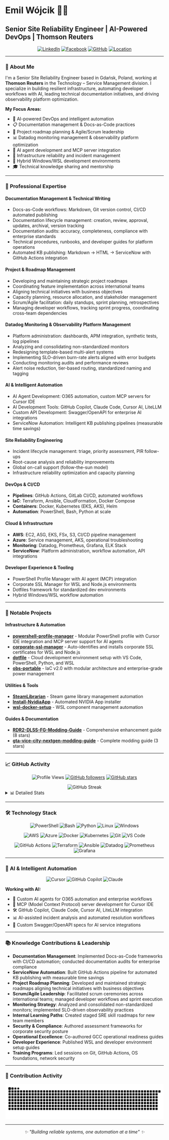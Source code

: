 # Emil Wójcik 👨‍💻

## Senior Site Reliability Engineer | AI-Powered DevOps | Thomson Reuters

<div align="center">

[![LinkedIn](https://img.shields.io/badge/LinkedIn-0077B5?style=for-the-badge&logo=linkedin&logoColor=white)](https://www.linkedin.com/in/emilwojcik/)
[![Facebook](https://img.shields.io/badge/Facebook-1877F2?style=for-the-badge&logo=facebook&logoColor=white)](https://www.facebook.com/emilwojcik93)
[![GitHub](https://img.shields.io/badge/GitHub-100000?style=for-the-badge&logo=github&logoColor=white)](https://github.com/emilwojcik93)
[![Location](https://img.shields.io/badge/Gdańsk-Poland-red?style=for-the-badge&logo=googlemaps&logoColor=white)](https://maps.google.com/?q=Gdansk,Poland)

</div>

---

### 🎯 **About Me**

I'm a Senior Site Reliability Engineer based in Gdańsk, Poland, working at **Thomson Reuters** in the Technology – Service Management division. I specialize in building resilient infrastructure, automating developer workflows with AI, leading technical documentation initiatives, and driving observability platform optimization.

**My Focus Areas:**
- 🚀 AI-powered DevOps and intelligent automation
- 📋 Documentation management & Docs-as-Code practices
- 🎯 Project roadmap planning & Agile/Scrum leadership
- 📊 Datadog monitoring management & observability platform optimization
- 🤖 AI agent development and MCP server integration
- 🔧 Infrastructure reliability and incident management
- 🐧 Hybrid Windows/WSL development environments
- 🎓 Technical knowledge sharing and mentorship

---

### 💼 **Professional Expertise**

#### **Documentation Management & Technical Writing**
- Docs-as-Code workflows: Markdown, Git version control, CI/CD automated publishing
- Documentation lifecycle management: creation, review, approval, updates, archival, version tracking
- Documentation audits: accuracy, completeness, compliance with enterprise standards
- Technical procedures, runbooks, and developer guides for platform operations
- Automated KB publishing: Markdown → HTML → ServiceNow with GitHub Actions integration

#### **Project & Roadmap Management**
- Developing and maintaining strategic project roadmaps
- Coordinating feature implementation across international teams
- Aligning technical initiatives with business objectives
- Capacity planning, resource allocation, and stakeholder management
- Scrum/Agile facilitation: daily standups, sprint planning, retrospectives
- Managing developer workflows, tracking sprint progress, coordinating cross-team dependencies

#### **Datadog Monitoring & Observability Platform Management**
- Platform administration: dashboards, APM integration, synthetic tests, log pipelines
- Analyzing and consolidating non-standardized monitors
- Redesigning template-based multi-alert systems
- Implementing SLO-driven burn-rate alerts aligned with error budgets
- Conducting monitoring audits and performance reviews
- Alert noise reduction, tier-based routing, standardized naming and tagging

#### **AI & Intelligent Automation**
- AI Agent Development: O365 automation, custom MCP servers for Cursor IDE
- AI Development Tools: GitHub Copilot, Claude Code, Cursor AI, LiteLLM
- Custom API Development: Swagger/OpenAPI for enterprise AI integrations
- ServiceNow Automation: Intelligent KB publishing pipelines (measurable time savings)

#### **Site Reliability Engineering**
- Incident lifecycle management: triage, priority assessment, PIR follow-ups
- Root-cause analysis and reliability improvements
- Global on-call support (follow-the-sun model)
- Infrastructure reliability optimization and capacity planning

#### **DevOps & CI/CD**
- **Pipelines**: GitHub Actions, GitLab CI/CD, automated workflows
- **IaC**: Terraform, Ansible, CloudFormation, Docker Compose
- **Containers**: Docker, Kubernetes (EKS, AKS), Helm
- **Automation**: PowerShell, Bash, Python at scale

#### **Cloud & Infrastructure**
- **AWS**: EC2, ASG, EKS, FSx, S3, CI/CD pipeline management
- **Azure**: Service management, AKS, operational troubleshooting
- **Monitoring**: Datadog, Prometheus, Grafana, ELK Stack
- **ServiceNow**: Platform administration, workflow automation, API integrations

#### **Developer Experience & Tooling**
- PowerShell Profile Manager with AI agent (MCP) integration
- Corporate SSL Manager for WSL and Node.js environments
- Dotfiles framework for standardized dev environments
- Hybrid Windows/WSL workflow automation

---

### 🔧 **Notable Projects**

#### **Infrastructure & Automation**
- **[powershell-profile-manager](https://github.com/emilwojcik93/powershell-profile-manager)** - Modular PowerShell profile with Cursor IDE integration and MCP server support for AI agents
- **[corporate-ssl-manager](https://github.com/emilwojcik93/corporate-ssl-manager)** - Auto-identifies and installs corporate SSL certificates for WSL and Node.js
- **[dotfile](https://github.com/emilwojcik93/dotfile)** - Cloud development environment setup with VS Code, PowerShell, Python, and WSL
- **[obs-portable](https://github.com/emilwojcik93/obs-portable)** - IaC v2.0 with modular architecture and enterprise-grade power management

#### **Utilities & Tools**
- **[SteamLibrarian](https://github.com/emilwojcik93/SteamLibrarian)** - Steam game library management automation
- **[Install-NvidiaApp](https://github.com/emilwojcik93/Install-NvidiaApp)** - Automated NVIDIA App installer
- **[wsl-docker-setup](https://github.com/emilwojcik93/wsl-docker-setup)** - WSL component management automation

#### **Guides & Documentation**
- **[RDR2-DLSS-FG-Modding-Guide](https://github.com/emilwojcik93/RDR2-DLSS-FG-Modding-Guide)** - Comprehensive enhancement guide (8 stars)
- **[gta-vice-city-nextgen-modding-guide](https://github.com/emilwojcik93/gta-vice-city-nextgen-modding-guide)** - Complete modding guide (3 stars)

---

### 📈 **GitHub Activity**

<div align="center">

![Profile Views](https://komarev.com/ghpvc/?username=emilwojcik93&color=blue&style=flat-square&label=Profile+Views)
[![GitHub followers](https://img.shields.io/github/followers/emilwojcik93?style=social)](https://github.com/emilwojcik93)
[![GitHub stars](https://img.shields.io/github/stars/emilwojcik93?style=social)](https://github.com/emilwojcik93)

</div>

<div align="center">
  <img src="https://github-readme-streak-stats.herokuapp.com/?user=emilwojcik93&theme=dark&hide_border=true" alt="GitHub Streak" />
</div>

<details>
<summary>📊 Detailed Stats</summary>
<br/>

<div align="center">
  <img src="https://github-readme-stats.vercel.app/api?username=emilwojcik93&show_icons=true&theme=dark&hide_border=true&count_private=true&include_all_commits=true" alt="GitHub Stats" />
</div>

<div align="center">
  <img src="https://github-readme-stats.vercel.app/api/top-langs/?username=emilwojcik93&layout=compact&theme=dark&hide_border=true&langs_count=8" alt="Top Languages" />
</div>

</details>

---

### 🛠️ **Technology Stack**

<div align="center">

![PowerShell](https://img.shields.io/badge/PowerShell-%235391FE.svg?style=for-the-badge&logo=powershell&logoColor=white)
![Bash](https://img.shields.io/badge/bash-%23121011.svg?style=for-the-badge&logo=gnu-bash&logoColor=white)
![Python](https://img.shields.io/badge/python-3670A0?style=for-the-badge&logo=python&logoColor=ffdd54)
![Linux](https://img.shields.io/badge/Linux-FCC624?style=for-the-badge&logo=linux&logoColor=black)
![Windows](https://img.shields.io/badge/Windows-0078D6?style=for-the-badge&logo=windows&logoColor=white)

![AWS](https://img.shields.io/badge/AWS-%23FF9900.svg?style=for-the-badge&logo=amazon-aws&logoColor=white)
![Azure](https://img.shields.io/badge/azure-%230072C6.svg?style=for-the-badge&logo=microsoftazure&logoColor=white)
![Docker](https://img.shields.io/badge/docker-%230db7ed.svg?style=for-the-badge&logo=docker&logoColor=white)
![Kubernetes](https://img.shields.io/badge/kubernetes-%23326ce5.svg?style=for-the-badge&logo=kubernetes&logoColor=white)
![Git](https://img.shields.io/badge/git-%23F05033.svg?style=for-the-badge&logo=git&logoColor=white)
![VS Code](https://img.shields.io/badge/Visual%20Studio%20Code-0078d7.svg?style=for-the-badge&logo=visual-studio-code&logoColor=white)

![GitHub Actions](https://img.shields.io/badge/github%20actions-%232671E5.svg?style=for-the-badge&logo=githubactions&logoColor=white)
![Terraform](https://img.shields.io/badge/terraform-%235835CC.svg?style=for-the-badge&logo=terraform&logoColor=white)
![Ansible](https://img.shields.io/badge/ansible-%231A1918.svg?style=for-the-badge&logo=ansible&logoColor=white)
![Datadog](https://img.shields.io/badge/datadog-%23632CA6.svg?style=for-the-badge&logo=datadog&logoColor=white)
![Prometheus](https://img.shields.io/badge/Prometheus-E6522C?style=for-the-badge&logo=Prometheus&logoColor=white)
![Grafana](https://img.shields.io/badge/grafana-%23F46800.svg?style=for-the-badge&logo=grafana&logoColor=white)

</div>

---

### 🤖 **AI & Intelligent Automation**

<div align="center">

![Cursor](https://img.shields.io/badge/Cursor-000000?style=for-the-badge&logo=visual-studio-code&logoColor=white)
![GitHub Copilot](https://img.shields.io/badge/GitHub%20Copilot-000000?style=for-the-badge&logo=github&logoColor=white)
![Claude](https://img.shields.io/badge/Claude-000000?style=for-the-badge&logo=anthropic&logoColor=white)

</div>

**Working with AI:**
- 🤖 Custom AI agents for O365 automation and enterprise workflows
- 🔌 MCP (Model Context Protocol) server development for Cursor IDE
- 🛠️ GitHub Copilot, Claude Code, Cursor AI, LiteLLM integration
- 📊 AI-assisted incident analysis and automated resolution workflows
- 🔧 Custom Swagger/OpenAPI specs for AI service integrations

---

### 📚 **Knowledge Contributions & Leadership**

- **Documentation Management**: Implemented Docs-as-Code frameworks with CI/CD automation; conducted documentation audits for enterprise compliance
- **ServiceNow Automation**: Built GitHub Actions pipeline for automated KB publishing with measurable time savings
- **Project Roadmap Planning**: Developed and maintained strategic roadmaps aligning technical initiatives with business objectives
- **Scrum/Agile Leadership**: Facilitated scrum ceremonies across international teams; managed developer workflows and sprint execution
- **Monitoring Strategy**: Analyzed and consolidated non-standardized monitors; implemented SLO-driven observability practices
- **Internal Learning Paths**: Created staged SRE skill roadmaps for new team members
- **Security & Compliance**: Authored assessment frameworks for corporate security posture
- **Operational Excellence**: Co-authored GCC operational readiness guides
- **Developer Experience**: Published WSL and developer environment setup guides
- **Training Programs**: Led sessions on Git, GitHub Actions, OS foundations, network security

---

### 🐍 **Contribution Activity**

<div align="center">
  <img src="https://raw.githubusercontent.com/emilwojcik93/emilwojcik93/output/snake.svg" alt="Snake animation" />
</div>

---

<div align="center">
  <i>✨ "Building reliable systems, one automation at a time" ✨</i>
</div>

